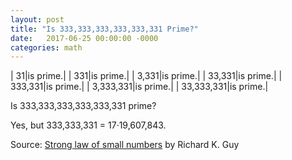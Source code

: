 ```yaml
---
layout: post
title: "Is 333,333,333,333,333,331 Prime?"
date:   2017-06-25 00:00:00 -0000
categories: math
---
```


|              31|is prime.|
|             331|is prime.|
|           3,331|is prime.|
|          33,331|is prime.|
|         333,331|is prime.|
|       3,333,331|is prime.|
|      33,333,331|is prime.|

Is 333,333,333,333,333,331 prime?

<!--more-->

Yes, but 333,333,331 = 17&middot;19,607,843.

Source: [Strong law of small numbers](https://en.wikipedia.org/wiki/Strong_Law_of_Small_Numbers) by  Richard K. Guy